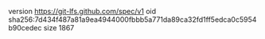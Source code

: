 version https://git-lfs.github.com/spec/v1
oid sha256:7d434f487a81a9ea4944000fbbb5a771da89ca32fd1ff5edca0c5954b90cedec
size 1867
